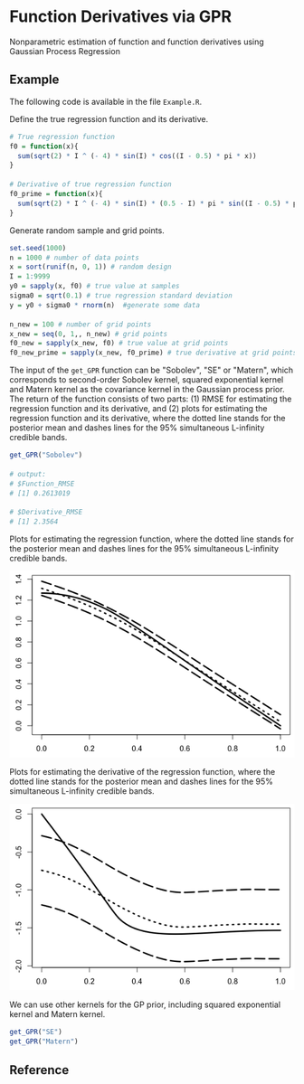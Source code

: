 # Function Derivatives via GPR 
Nonparametric estimation of function and function derivatives using Gaussian Process Regression 

## Example
The following code is available in the file `Example.R`.

Define the true regression function and its derivative.
```R
# True regression function
f0 = function(x){
  sum(sqrt(2) * I ^ (- 4) * sin(I) * cos((I - 0.5) * pi * x))
}

# Derivative of true regression function
f0_prime = function(x){
  sum(sqrt(2) * I ^ (- 4) * sin(I) * (0.5 - I) * pi * sin((I - 0.5) * pi * x))
}
```

Generate random sample and grid points.
```R
set.seed(1000)
n = 1000 # number of data points
x = sort(runif(n, 0, 1)) # random design
I = 1:9999
y0 = sapply(x, f0) # true value at samples
sigma0 = sqrt(0.1) # true regression standard deviation
y = y0 + sigma0 * rnorm(n)  #generate some data

n_new = 100 # number of grid points
x_new = seq(0, 1,, n_new) # grid points
f0_new = sapply(x_new, f0) # true value at grid points
f0_new_prime = sapply(x_new, f0_prime) # true derivative at grid points
```

The input of the `get_GPR` function can be "Sobolev", "SE" or "Matern", which corresponds to second-order Sobolev kernel, squared exponential kernel and Matern kernel as the covariance kernel in the Gaussian process prior. The return of the function consists of two parts: (1) RMSE for estimating the regression function and its derivative, and (2) plots for estimating the regression function and its derivative, where the dotted line stands for the posterior mean and dashes lines for the 95% simultaneous L-infinity credible bands.

```R
get_GPR("Sobolev")

# output:
# $Function_RMSE
# [1] 0.2613019

# $Derivative_RMSE
# [1] 2.3564
```

Plots for estimating the regression function, where the dotted line stands for the posterior mean and dashes lines for the 95% simultaneous L-infinity credible bands.

![GitHub Logo](/images/Sobolev1.png)

Plots for estimating the derivative of the regression function, where the dotted line stands for the posterior mean and dashes lines for the 95% simultaneous L-infinity credible bands.

![GitHub Logo](/images/Sobolev2.png)


We can use other kernels for the GP prior, including squared exponential kernel and Matern kernel.
```R
get_GPR("SE")
get_GPR("Matern")
```



## Reference
